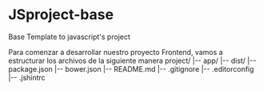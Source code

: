 JSproject-base
==============

Base Template to javascript's project

Para comenzar a desarrollar nuestro proyecto Frontend, vamos a
estructurar los archivos de la siguiente manera
project/
  |-- app/
  |-- dist/
  |-- package.json
  |-- bower.json
  |-- README.md
  |-- .gitignore
  |-- .editorconfig
  |-- .jshintrc
  

